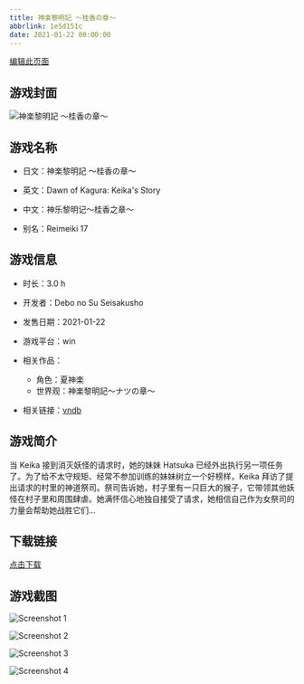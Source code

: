 ```yaml
---
title: 神楽黎明記 ～桂香の章～
abbrlink: 1e5d151c
date: 2021-01-22 00:00:00
---
```

[编辑此页面](https://github.com/ACG-3/ADV3-source/blob/main/source/_posts/games/%E7%A5%9E%E6%A5%BD%E9%BB%8E%E6%98%8E%E8%A8%98%20%EF%BD%9E%E6%A1%82%E9%A6%99%E3%81%AE%E7%AB%A0%EF%BD%9E.md)

## 游戏封面

![神楽黎明記 ～桂香の章～](https://pan.timero.xyz/d/onedrive/img_lib_001/%E7%A5%9E%E6%A5%BD%E9%BB%8E%E6%98%8E%E8%A8%98%20%EF%BD%9E%E6%A1%82%E9%A6%99%E3%81%AE%E7%AB%A0%EF%BD%9E_cover.avif)


## 游戏名称

- 日文：神楽黎明記 ～桂香の章～
- 英文：Dawn of Kagura: Keika's Story
- 中文：神乐黎明记～桂香之章～

- 别名：Reimeiki 17


## 游戏信息

- 时长：3.0 h
- 开发者：Debo no Su Seisakusho
- 发售日期：2021-01-22
- 游戏平台：win
- 相关作品：
   - 角色：夏神楽
   - 世界观：神楽黎明記～ナツの章～

- 相关链接：[vndb](https://vndb.org/v30209)


## 游戏简介

当 Keika 接到消灭妖怪的请求时，她的妹妹 Hatsuka 已经外出执行另一项任务了。为了给不太守规矩、经常不参加训练的妹妹树立一个好榜样，Keika 拜访了提出请求的村里的神道祭司。祭司告诉她，村子里有一只巨大的猴子，它带领其他妖怪在村子里和周围肆虐。她满怀信心地独自接受了请求，她相信自己作为女祭司的力量会帮助她战胜它们...




## 下载链接

[点击下载](https://pan.timero.xyz/onedrive/adv_lib_001/%E7%A5%9E%E6%A5%BD%E9%BB%8E%E6%98%8E%E8%A8%98%20%EF%BD%9E%E6%A1%82%E9%A6%99%E3%81%AE%E7%AB%A0%EF%BD%9E)


## 游戏截图


![Screenshot 1](https://pan.timero.xyz/d/onedrive/img_lib_001/%E7%A5%9E%E6%A5%BD%E9%BB%8E%E6%98%8E%E8%A8%98%20%EF%BD%9E%E6%A1%82%E9%A6%99%E3%81%AE%E7%AB%A0%EF%BD%9E_Screenshot_1.avif)

![Screenshot 2](https://pan.timero.xyz/d/onedrive/img_lib_001/%E7%A5%9E%E6%A5%BD%E9%BB%8E%E6%98%8E%E8%A8%98%20%EF%BD%9E%E6%A1%82%E9%A6%99%E3%81%AE%E7%AB%A0%EF%BD%9E_Screenshot_2.avif)

![Screenshot 3](https://pan.timero.xyz/d/onedrive/img_lib_001/%E7%A5%9E%E6%A5%BD%E9%BB%8E%E6%98%8E%E8%A8%98%20%EF%BD%9E%E6%A1%82%E9%A6%99%E3%81%AE%E7%AB%A0%EF%BD%9E_Screenshot_3.avif)

![Screenshot 4](https://pan.timero.xyz/d/onedrive/img_lib_001/%E7%A5%9E%E6%A5%BD%E9%BB%8E%E6%98%8E%E8%A8%98%20%EF%BD%9E%E6%A1%82%E9%A6%99%E3%81%AE%E7%AB%A0%EF%BD%9E_Screenshot_4.avif)

